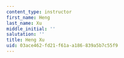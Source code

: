 ```yaml
---
content_type: instructor
first_name: Heng
last_name: Xu
middle_initial: ''
salutation: ''
title: Heng Xu
uid: 03ace462-fd21-f61a-a186-839a5b7c55f9
---
```


